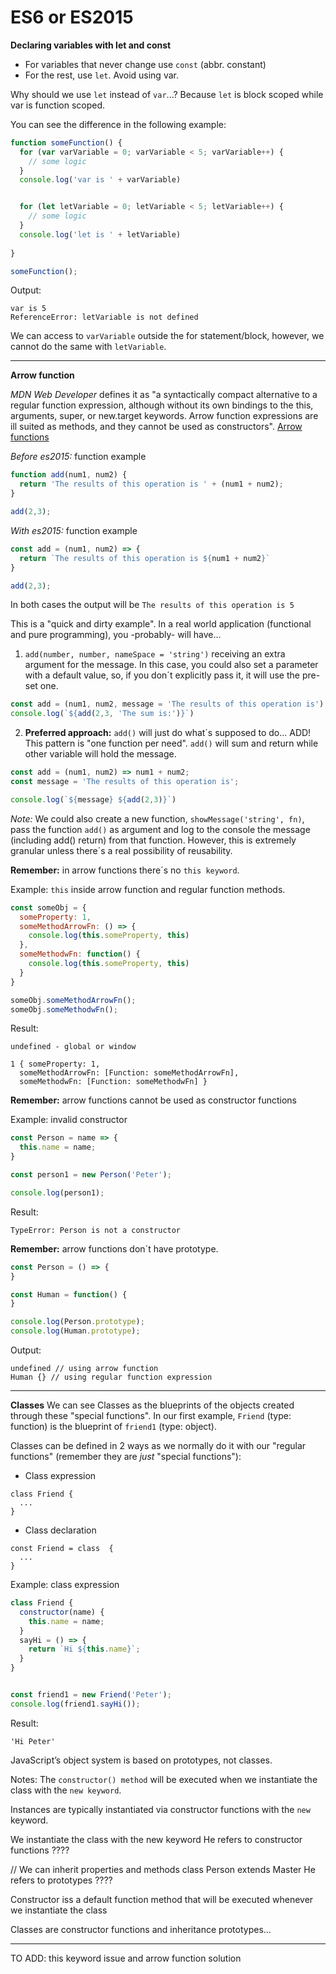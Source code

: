 # ES6 or ES2015

<!-- TODO: New things. Quick check. -->


**Declaring variables with let and const**

* For variables that never change use `const` (abbr. constant)
* For the rest, use `let`. Avoid using var.

Why should we use `let` instead of `var`...?
Because `let` is block scoped while var is function scoped.

You can see the difference in the following example:

```javascript
function someFunction() {
  for (var varVariable = 0; varVariable < 5; varVariable++) {
    // some logic
  }
  console.log('var is ' + varVariable)


  for (let letVariable = 0; letVariable < 5; letVariable++) {
    // some logic
  }
  console.log('let is ' + letVariable)
  
}

someFunction();
```

Output:
```
var is 5
ReferenceError: letVariable is not defined
```

We can access to `varVariable` outside the for statement/block, however, we cannot do the same with `letVariable`. 

---

**Arrow function**

*MDN Web Developer* defines it as "a syntactically compact alternative to a regular function expression, although without its own bindings to the this, arguments, super, or new.target keywords. Arrow function expressions are ill suited as methods, and they cannot be used as constructors".
[Arrow functions](https://developer.mozilla.org/en-US/docs/Web/JavaScript/Reference/Functions/Arrow_functions)


*Before es2015:* function example

```javascript
function add(num1, num2) {
  return 'The results of this operation is ' + (num1 + num2);
}

add(2,3);
```

*With es2015:* function example

```javascript
const add = (num1, num2) => {
  return `The results of this operation is ${num1 + num2}`
}

add(2,3);
```
In both cases the output will be `The results of this operation is 5`

This is a "quick and dirty example". In a real world application (functional and pure programming), you -probably- will have...
1. `add(number, number, nameSpace = 'string')` receiving an extra argument for the message. In this case, you could also set a parameter with a default value, so, if you don´t explicitly pass it, it will use the pre-set one.

```javascript
const add = (num1, num2, message = 'The results of this operation is') => `${message} ${num1 + num2}`;
console.log(`${add(2,3, 'The sum is:')}`)
```

2. **Preferred approach:** `add()` will just do what´s supposed to do... ADD! This pattern is "one function per need". `add()` will sum and return while other variable will hold the message. 

```javascript
const add = (num1, num2) => num1 + num2;
const message = 'The results of this operation is';

console.log(`${message} ${add(2,3)}`)
```

*Note:* We could also create a new function, `showMessage('string', fn)`, pass the function `add()` as argument and log to the console the message (including add() return) from that function. However, this is extremely granular unless there´s a real possibility of reusability. 

**Remember:** in arrow functions there´s no `this keyword`.

Example: `this`  inside arrow function and regular function methods.
```javascript
const someObj = {
  someProperty: 1,
  someMethodArrowFn: () => {
    console.log(this.someProperty, this)
  },
  someMethodwFn: function() {
    console.log(this.someProperty, this)
  }
}

someObj.someMethodArrowFn();
someObj.someMethodwFn();
```

Result:

```
undefined - global or window

1 { someProperty: 1,
  someMethodArrowFn: [Function: someMethodArrowFn],
  someMethodwFn: [Function: someMethodwFn] }
```

**Remember:** arrow functions cannot be used as constructor functions

Example: invalid constructor
```javascript
const Person = name => {
  this.name = name;
}

const person1 = new Person('Peter');

console.log(person1);
```

Result: 
```
TypeError: Person is not a constructor
```

**Remember:** arrow functions don´t have prototype.

```javascript
const Person = () => {
}

const Human = function() {
}

console.log(Person.prototype);
console.log(Human.prototype);
```
Output:
```
undefined // using arrow function
Human {} // using regular function expression
```

---

**Classes**
We can see Classes as the blueprints of the objects created through these "special functions".
In our first example, `Friend` (type: function) is the blueprint of `friend1` (type: object).

Classes can be defined in 2 ways as we normally do it with our "regular functions" (remember they are *just* "special functions"):

* Class expression
```
class Friend {
  ...
}
```

* Class declaration
```
const Friend = class  {
  ...
}
```

Example: class expression
```javascript
class Friend {
  constructor(name) {
    this.name = name;
  }
  sayHi = () => {
    return `Hi ${this.name}`;
  }
}


const friend1 = new Friend('Peter');
console.log(friend1.sayHi());
```

Result:
```
'Hi Peter'
```





JavaScript’s object system is based on prototypes, not classes.







Notes:
 The `constructor() method` will be executed when we instantiate the class with the `new keyword`.



Instances are typically instantiated via constructor functions with the `new` keyword.

We instantiate the class with the new keyword
He refers to constructor functions ????

// We can inherit properties and methods   class Person extends Master
He refers to prototypes ????

Constructor iss a default function method that will be executed whenever we instantiate the class

Classes are constructor functions and inheritance prototypes...



---

TO ADD: this keyword issue and arrow function solution
